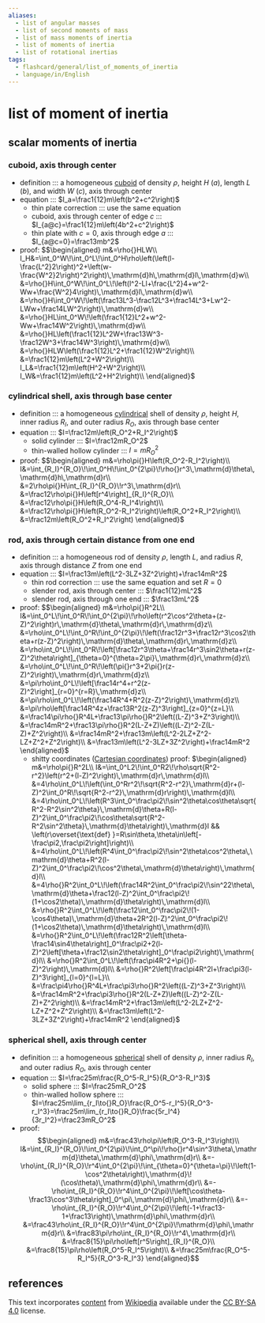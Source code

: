 ```yaml
---
aliases:
  - list of angular masses
  - list of second moments of mass
  - list of mass moments of inertia
  - list of moments of inertia
  - list of rotational inertias
tags:
  - flashcard/general/list_of_moments_of_inertia
  - language/in/English
---
```


# list of moment of inertia

## scalar moments of inertia

### cuboid, axis through center

- definition ::: a homogeneous [cuboid](cuboid.md) of density $\rho$, height $H$ ($a$), length $L$ ($b$), and width $W$ ($c$), axis through center <!--SR:!2024-09-18,128,307!2024-05-21,54,327-->
- equation ::: $I_a=\frac1{12}m\left(b^2+c^2\right)$ <!--SR:!2024-09-13,179,250!2024-05-28,57,318-->
  - thin plate correction ::: use the same equation <!--SR:!2024-08-20,239,330!2024-05-28,58,318-->
  - cuboid, axis through center of edge $c$ ::: $I_{a@c}=\frac1{12}m\left(4b^2+c^2\right)$ <!--SR:!2024-07-08,102,250!2024-08-06,100,298-->
  - thin plate with $c=0$, axis through edge $a$ ::: $I_{a@c=0}=\frac13mb^2$ <!--SR:!2024-06-23,179,310!2024-08-30,118,298-->
- proof: $$\begin{aligned}
m&=\rho{}HLW\\
I_H&=\int_0^W\!\int_0^L\!\int_0^H\rho\left(\left(l-\frac{L^2}2\right)^2+\left(w-\frac{W^2}2\right)^2\right)\,\mathrm{d}h\,\mathrm{d}l\,\mathrm{d}w\\
&=\rho{}H\int_0^W\!\int_0^L\!\left(l^2-Ll+\frac{L^2}4+w^2-Ww+\frac{W^2}4\right)\,\mathrm{d}l\,\mathrm{d}w\\
&=\rho{}H\int_0^W\!\left(\frac13L^3-\frac12L^3+\frac14L^3+Lw^2-LWw+\frac14LW^2\right)\,\mathrm{d}w\\
&=\rho{}HL\int_0^W\!\left(\frac1{12}L^2+w^2-Ww+\frac14W^2\right)\,\mathrm{d}w\\
&=\rho{}HL\left(\frac1{12}L^2W+\frac13W^3-\frac12W^3+\frac14W^3\right)\,\mathrm{d}w\\
&=\rho{}HLW\left(\frac1{12}L^2+\frac1{12}W^2\right)\\
&=\frac1{12}m\left(L^2+W^2\right)\\
I_L&=\frac1{12}m\left(H^2+W^2\right)\\
I_W&=\frac1{12}m\left(L^2+H^2\right)\\
\end{aligned}$ <!--SR:!2024-05-25,157,310-->

### cylindrical shell, axis through base center

- definition ::: a homogeneous [cylindrical](cylinder.md) shell of density $\rho$, height $H$, inner radius $R_I$, and outer radius $R_O$, axis through base center <!--SR:!2024-09-01,118,307!2024-12-03,202,347-->
- equation ::: $I=\frac12m\left(R_O^2+R_I^2\right)$ <!--SR:!2024-05-27,172,310!2024-05-20,50,318-->
  - solid cylinder ::: $I=\frac12mR_O^2$ <!--SR:!2024-09-05,252,330!2024-05-30,59,318-->
  - thin-walled hollow cylinder ::: $I=mR_O^2$ <!--SR:!2025-09-15,492,310!2024-05-19,49,318-->
- proof: $$\begin{aligned}
m&=\rho\pi{}H\left(R_O^2-R_I^2\right)\\
I&=\int_{R_I}^{R_O}\!\int_0^H\!\int_0^{2\pi}\!\rho{}r^3\,\mathrm{d}\theta\,\mathrm{d}h\,\mathrm{d}r\\
&=2\rho\pi{}H\int_{R_I}^{R_O}\!r^3\,\mathrm{d}r\\
&=\frac12\rho\pi{}H\left[r^4\right]_{R_I}^{R_O}\\
&=\frac12\rho\pi{}H\left(R_O^4-R_I^4\right)\\
&=\frac12\rho\pi{}H\left(R_O^2-R_I^2\right)\left(R_O^2+R_I^2\right)\\
&=\frac12m\left(R_O^2+R_I^2\right)
\end{aligned}$ <!--SR:!2024-10-12,282,330-->

### rod, axis through certain distance from one end

- definition ::: a homogeneous rod of density $\rho$, length $L$, and radius $R$, axis through distance $Z$ from one end <!--SR:!2024-05-31,58,327!2024-06-15,75,347-->
- equation ::: $I=\frac13m\left(L^2-3LZ+3Z^2\right)+\frac14mR^2$ <!--SR:!2024-08-18,167,250!2024-09-04,121,298-->
  - thin rod correction ::: use the same equation and set $R = 0$ <!--SR:!2024-10-23,291,330!2024-06-03,67,338-->
  - slender rod, axis through center ::: $\frac1{12}mL^2$ <!--SR:!2025-04-21,406,310!2024-10-26,173,318-->
  - slender rod, axis through one end ::: $\frac13mL^2$ <!--SR:!2025-04-17,367,290!2024-05-17,47,318-->
- proof: $$\begin{aligned}
m&=\rho\pi{}R^2L\\
I&=\int_0^L\!\int_0^R\!\int_0^{2\pi}\!\rho\left(r^2\cos^2\theta+(z-Z)^2\right)r\,\mathrm{d}\theta\,\mathrm{d}r\,\mathrm{d}z\\
&=\rho\int_0^L\!\int_0^R\!\int_0^{2\pi}\!\left(\frac12r^3+\frac12r^3\cos2\theta+r(z-Z)^2\right)\,\mathrm{d}\theta\,\mathrm{d}r\,\mathrm{d}z\\
&=\rho\int_0^L\!\int_0^R\!\left[\frac12r^3\theta+\frac14r^3\sin2\theta+r(z-Z)^2\theta\right]_{\theta=0}^{\theta=2\pi}\,\mathrm{d}r\,\mathrm{d}z\\
&=\rho\int_0^L\!\int_0^R\!\left(\pi{}r^3+2\pi{}r(z-Z)^2\right)\,\mathrm{d}r\,\mathrm{d}z\\
&=\pi\rho\int_0^L\!\left[\frac14r^4+r^2(z-Z)^2\right]_{r=0}^{r=R}\,\mathrm{d}z\\
&=\pi\rho\int_0^L\!\left(\frac14R^4+R^2(z-Z)^2\right)\,\mathrm{d}z\\
&=\pi\rho\left[\frac14R^4z+\frac13R^2(z-Z)^3\right]_{z=0}^{z=L}\\
&=\frac14\pi\rho{}R^4L+\frac13\pi\rho{}R^2\left((L-Z)^3+Z^3\right)\\
&=\frac14mR^2+\frac13\pi\rho{}R^2(L-Z+Z)\left((L-Z)^2-Z(L-Z)+Z^2\right)\\
&=\frac14mR^2+\frac13m\left(L^2-2LZ+Z^2-LZ+Z^2+Z^2\right)\\
&=\frac13m\left(L^2-3LZ+3Z^2\right)+\frac14mR^2
\end{aligned}$
  - shitty coordinates ([Cartesian coordinates](Cartesian%20coordinate%20system.md)) proof: $\begin{aligned}
m&=\rho\pi{}R^2L\\
I&=\int_0^L2\!\int_0^R2\!\rho\sqrt{R^2-r^2}\left(r^2+(l-Z)^2\right)\,\mathrm{d}r\,\mathrm{d}l\\
&=4\rho\int_0^L\!\left(\int_0^Rr^2\!\sqrt{R^2-r^2}\,\mathrm{d}r+(l-Z)^2\int_0^R\!\sqrt{R^2-r^2}\,\mathrm{d}r\right)\,\mathrm{d}l\\
&=4\rho\int_0^L\!\left(R^3\int_0^\frac\pi2\!\sin^2\theta\cos\theta\sqrt{R^2-R^2\sin^2\theta}\,\mathrm{d}\theta+R(l-Z)^2\int_0^\frac\pi2\!\cos\theta\sqrt{R^2-R^2\sin^2\theta}\,\mathrm{d}\theta\right)\,\mathrm{d}l && \left(r\overset{\text{def} }=R\sin\theta,\theta\in\left[-\frac\pi2,\frac\pi2\right]\right)\\
&=4\rho\int_0^L\!\left(R^4\int_0^\frac\pi2\!\sin^2\theta\cos^2\theta\,\mathrm{d}\theta+R^2(l-Z)^2\int_0^\frac\pi2\!\cos^2\theta\,\mathrm{d}\theta\right)\,\mathrm{d}l\\
&=4\rho{}R^2\int_0^L\!\left(\frac14R^2\int_0^\frac\pi2\!\sin^22\theta\,\mathrm{d}\theta+\frac12(l-Z)^2\int_0^\frac\pi2\!(1+\cos2\theta)\,\mathrm{d}\theta\right)\,\mathrm{d}l\\
&=\rho{}R^2\int_0^L\!\left(\frac12\int_0^\frac\pi2\!(1-\cos4\theta)\,\mathrm{d}\theta+2R^2(l-Z)^2\int_0^\frac\pi2\!(1+\cos2\theta)\,\mathrm{d}\theta\right)\,\mathrm{d}l\\
&=\rho{}R^2\int_0^L\!\left(\frac12R^2\left[\theta-\frac14\sin4\theta\right]_0^\frac\pi2+2(l-Z)^2\left[\theta+\frac12\sin2\theta\right]_0^\frac\pi2\right)\,\mathrm{d}l\\
&=\rho{}R^2\int_0^L\!\left(\frac\pi4R^2+\pi{}(l-Z)^2\right)\,\mathrm{d}l\\
&=\rho{}R^2\left[\frac\pi4R^2l+\frac\pi3(l-Z)^3\right]_{l=0}^{l=L}\\
&=\frac\pi4\rho{}R^4L+\frac\pi3\rho{}R^2\left((L-Z)^3+Z^3\right)\\
&=\frac14mR^2+\frac\pi3\rho{}R^2(L-Z+Z)\left((L-Z)^2-Z(L-Z)+Z^2\right)\\
&=\frac14mR^2+\frac13m\left(L^2-2LZ+Z^2-LZ+Z^2+Z^2\right)\\
&=\frac13m\left(L^2-3LZ+3Z^2\right)+\frac14mR^2
\end{aligned}$ <!--SR:!2024-09-27,269,330-->

### spherical shell, axis through center

- definition ::: a homogeneous [spherical](sphere.md) shell of density $\rho$, inner radius $R_I$, and outer radius $R_O$, axis through center <!--SR:!2024-05-26,56,327!2024-06-27,85,347-->
- equation ::: $I=\frac25m\frac{R_O^5-R_I^5}{R_O^3-R_I^3}$ <!--SR:!2024-05-16,112,250!2024-05-23,53,318-->
  - solid sphere ::: $I=\frac25mR_O^2$ <!--SR:!2024-07-01,185,310!2024-09-15,130,298-->
  - thin-walled hollow sphere ::: $I=\frac25m\lim_{r_I\to{}R_O}\frac{R_O^5-r_I^5}{R_O^3-r_I^3}=\frac25m\lim_{r_I\to{}R_O}\frac{5r_I^4}{3r_I^2}=\frac23mR_O^2$ <!--SR:!2025-01-28,306,290!2024-08-02,97,298-->
- proof: $$\begin{aligned}
m&=\frac43\rho\pi\left(R_O^3-R_I^3\right)\\
I&=\int_{R_I}^{R_O}\!\int_0^{2\pi}\!\int_0^\pi\!\rho{}r^4\sin^3\theta\,\mathrm{d}\theta\,\mathrm{d}\phi\,\mathrm{d}r\\
&=-\rho\int_{R_I}^{R_O}\!r^4\int_0^{2\pi}\!\int_{\theta=0}^{\theta=\pi}\!\left(1-\cos^2\theta\right)\,\mathrm{d}\!(\cos\theta)\,\mathrm{d}\phi\,\mathrm{d}r\\
&=-\rho\int_{R_I}^{R_O}\!r^4\int_0^{2\pi}\!\left[\cos\theta-\frac13\cos^3\theta\right]_0^\pi\,\mathrm{d}\phi\,\mathrm{d}r\\
&=-\rho\int_{R_I}^{R_O}\!r^4\int_0^{2\pi}\!\left(-1+\frac13-1+\frac13\right)\,\mathrm{d}\phi\,\mathrm{d}r\\
&=\frac43\rho\int_{R_I}^{R_O}\!r^4\int_0^{2\pi}\!\mathrm{d}\phi\,\mathrm{d}r\\
&=\frac83\pi\rho\int_{R_I}^{R_O}\!r^4\,\mathrm{d}r\\
&=\frac8{15}\pi\rho\left[r^5\right]_{R_I}^{R_O}\\
&=\frac8{15}\pi\rho\left(R_O^5-R_I^5\right)\\
&=\frac25m\frac{R_O^5-R_I^5}{R_O^3-R_I^3}
\end{aligned}$$ <!--SR:!2024-06-11,170,310-->

## references

This text incorporates [content](https://en.wikipedia.org/wiki/list_of_moments_of_inertia) from [Wikipedia](Wikipedia.md) available under the [CC BY-SA 4.0](https://creativecommons.org/licenses/by-sa/4.0/) license.
